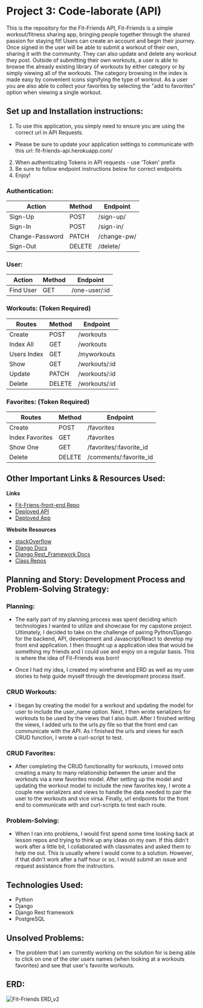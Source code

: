 # Project 3: Code-laborate (API)

This is the repository for the Fit-Friends API, Fit-Friends is a simple workout/fitness sharing app, bringing people together through the shared passion for staying fit! Users can create an account and begin their journey.  Once signed in the user will be able to submit a workout of their own, sharing it with the community.  They can also update and delete any workout they post.  Outside of submitting their own workouts, a user is able to browse the already existing library of workouts by either category or by simply viewing all of the workouts.  The category browsing in the index is made easy by convenient icons signifying the type of workout.  As a user you are also able to collect your favorites by selecting the "add to favorites" option when viewing a single workout.

## Set up and Installation instructions:
1. To use this application, you simply need to ensure you are using the correct url in API Requests.
  -  Please be sure to update your application settings to communicate with this url: fit-friends-api.herokuapp.com/
2. When authenticating Tokens in API requests - use 'Token' prefix
3. Be sure to follow endpoint instructions below for correct endpoints
4. Enjoy!


### Authentication:
| Action | Method | Endpoint |
| ----------- | ----------- | ----------- |
| Sign-Up | POST | /sign-up/
| Sign-In | POST  | /sign-in/
| Change-Password |  PATCH | /change-pw/
| Sign-Out | DELETE | /delete/


### User:
| Action | Method | Endpoint |
| ----------- | ----------- | ----------- |
| Find User | GET | /one-user/:id


### Workouts: (Token Required)
| Routes | Method | Endpoint |
| ----------- | ----------- | ----------- |
| Create | POST | /workouts
| Index All | GET | /workouts
| Users Index | GET | /myworkouts
| Show | GET | /workouts/:id
| Update | PATCH | /workouts/:id
| Delete | DELETE | /workouts/:id



### Favorites: (Token Required)
| Routes | Method | Endpoint |
| ----------- | ----------- | ----------- |
| Create | POST | /favorites
| Index Favorites | GET | /favorites
| Show One | GET | /favorites/:favorite_id
| Delete | DELETE | /comments/:favorite_id

## Other Important Links & Resources Used:
**Links**
- [Fit-Friens-front-end Repo](https://github.com/MGubernick/Fit-Friends-front-end)
- [Deployed API](https://fit-friends-api.herokuapp.com/)
- [Deployed App](https://mgubernick.github.io/Fit-Friends-front-end/)

**Website Resources**

- [stackOverflow](stackOverflow.com)
- [Django Docs](https://docs.djangoproject.com/en/3.1/)
- [Django Rest_Framework Docs](https://www.django-rest-framework.org/)
- [Class Repos](https://git.generalassemb.ly/mgubernick/django-auth-template)

## Planning and Story: Development Process and Problem-Solving Strategy:

### Planning:
- The early part of my planning process was spent deciding which technologies I wanted to utilize and showcase for my capstone project.  Ultimately, I decided to take on the challenge of pairing Python/Django for the backend, API, development and Javascript/React to develop my front end application.  I then thought up a application idea that would be something my friends and I could use and enjoy on a regular basis.  This is where the idea of Fit-Friends was born!

- Once I had my idea, I created my wireframe and ERD as well as my user stories to help guide myself through the development process itself.

### CRUD Workouts:
- I began by creating the model for a workout and updating the model for user to include the user_name option. Next, I then wrote serializers for workouts to be used by the views that I also built.  After I finished writing the views, I added urls to the urls.py file so that the front end can communicate with the API. As I finished the urls and views for each CRUD function, I wrote a curl-script to test.

### CRUD Favorites:
- After completing the CRUD functionality for workouts, I moved onto creating a many to many relationship between the ueser and the workouts via a new favorites model.  After setting up the model and updating the workout model to include the new favorites key, I wrote a couple new serializers and views to handle the data needed to pair the user to the workouts and vice virsa. Finally, url endpoints for the front end to communicate with and curl-scripts to test each route.

### Problem-Solving:
- When I ran into problems, I would first spend some time looking back at lesson repos and trying to think up any ideas on my own.  If this didn't work after a little bit, I collaborated with classmates and asked them to help me out.  This is usually where I would come to a solution.  However, if that didn't work after a half hour or so, I would submit an issue and request assistance from the instructors.

## Technologies Used:
- Python
- Django
- Django Rest framework
- PostgreSQL

## Unsolved Problems:
- The problem that I am currently working on the solution for is being able to click on one of the oter users names (when looking at a workouts favorites) and see that user's favorite workouts.

## ERD:
![Fit-Friends ERD_v2](https://imgur.com/GHsZhCN.png "ERD")
